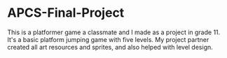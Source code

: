 # APCS-Final-Project

This is a platformer game a classmate and I made as a project in grade 11. It's a basic platform jumping game with five levels. My project partner created all art resources and sprites, and also helped with level design.
